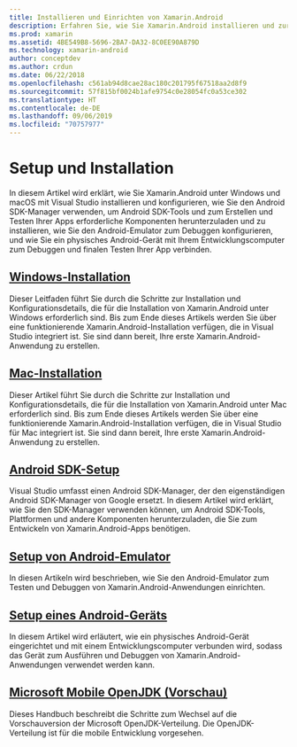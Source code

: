 ```yaml
---
title: Installieren und Einrichten von Xamarin.Android
description: Erfahren Sie, wie Sie Xamarin.Android installieren und zur Verwendung mit Visual Studio konfigurieren.
ms.prod: xamarin
ms.assetid: 4BE549B8-5696-2BA7-DA32-8C0EE90A879D
ms.technology: xamarin-android
author: conceptdev
ms.author: crdun
ms.date: 06/22/2018
ms.openlocfilehash: c561ab94d8cae28ac180c201795f67518aa2d8f9
ms.sourcegitcommit: 57f815bf0024b1afe9754c0e28054fc0a53ce302
ms.translationtype: HT
ms.contentlocale: de-DE
ms.lasthandoff: 09/06/2019
ms.locfileid: "70757977"
---
```

# <a name="setup-and-installation"></a>Setup und Installation

In diesem Artikel wird erklärt, wie Sie Xamarin.Android unter Windows und macOS mit Visual Studio installieren und konfigurieren, wie Sie den Android SDK-Manager verwenden, um Android SDK-Tools und zum Erstellen und Testen Ihrer Apps erforderliche Komponenten herunterzuladen und zu installieren, wie Sie den Android-Emulator zum Debuggen konfigurieren, und wie Sie ein physisches Android-Gerät mit Ihrem Entwicklungscomputer zum Debuggen und finalen Testen Ihrer App verbinden.

## <a name="windows-installationandroidget-startedinstallationwindowsmd"></a>[Windows-Installation](~/android/get-started/installation/windows.md)

Dieser Leitfaden führt Sie durch die Schritte zur Installation und Konfigurationsdetails, die für die Installation von Xamarin.Android unter Windows erforderlich sind. Bis zum Ende dieses Artikels werden Sie über eine funktionierende Xamarin.Android-Installation verfügen, die in Visual Studio integriert ist. Sie sind dann bereit, Ihre erste Xamarin.Android-Anwendung zu erstellen.

## <a name="mac-installationhttpsdocsmicrosoftcomvisualstudiomacinstallation"></a>[Mac-Installation](https://docs.microsoft.com/visualstudio/mac/installation)

Dieser Artikel führt Sie durch die Schritte zur Installation und Konfigurationsdetails, die für die Installation von Xamarin.Android unter Mac erforderlich sind. Bis zum Ende dieses Artikels werden Sie über eine funktionierende Xamarin.Android-Installation verfügen, die in Visual Studio für Mac integriert ist. Sie sind dann bereit, Ihre erste Xamarin.Android-Anwendung zu erstellen.

## <a name="android-sdk-setupandroidget-startedinstallationandroid-sdkmd"></a>[Android SDK-Setup](~/android/get-started/installation/android-sdk.md)

Visual Studio umfasst einen Android SDK-Manager, der den eigenständigen Android SDK-Manager von Google ersetzt. In diesem Artikel wird erklärt, wie Sie den SDK-Manager verwenden können, um Android SDK-Tools, Plattformen und andere Komponenten herunterzuladen, die Sie zum Entwickeln von Xamarin.Android-Apps benötigen.

## <a name="android-emulator-setupandroidget-startedinstallationandroid-emulatorindexmd"></a>[Setup von Android-Emulator](~/android/get-started/installation/android-emulator/index.md)

In diesen Artikeln wird beschrieben, wie Sie den Android-Emulator zum Testen und Debuggen von Xamarin.Android-Anwendungen einrichten.

## <a name="android-device-setupandroidget-startedinstallationset-up-device-for-developmentmd"></a>[Setup eines Android-Geräts](~/android/get-started/installation/set-up-device-for-development.md)

In diesem Artikel wird erläutert, wie ein physisches Android-Gerät eingerichtet und mit einem Entwicklungscomputer verbunden wird, sodass das Gerät zum Ausführen und Debuggen von Xamarin.Android-Anwendungen verwendet werden kann.

## <a name="microsoft-mobile-openjdk-previewandroidget-startedinstallationopenjdkmd"></a>[Microsoft Mobile OpenJDK (Vorschau)](~/android/get-started/installation/openjdk.md)

Dieses Handbuch beschreibt die Schritte zum Wechsel auf die Vorschauversion der Microsoft OpenJDK-Verteilung. Die OpenJDK-Verteilung ist für die mobile Entwicklung vorgesehen.
